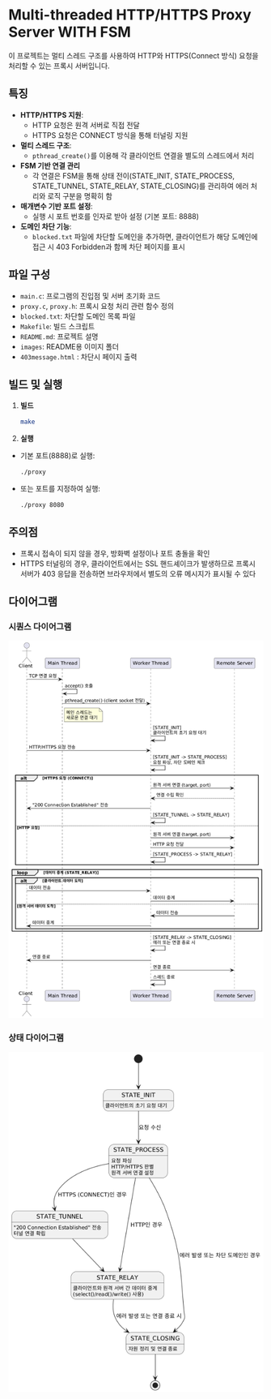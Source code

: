 # Multi-threaded HTTP/HTTPS Proxy Server WITH FSM

이 프로젝트는 멀티 스레드 구조를 사용하여 HTTP와 HTTPS(Connect 방식) 요청을 처리할 수 있는 프록시 서버입니다.

## 특징

- **HTTP/HTTPS 지원**:
  - HTTP 요청은 원격 서버로 직접 전달
  - HTTPS 요청은 CONNECT 방식을 통해 터널링 지원
- **멀티 스레드 구조**:
  - `pthread_create()`를 이용해 각 클라이언트 연결을 별도의 스레드에서 처리
- **FSM 기반 연결 관리**  
  - 각 연결은 FSM을 통해 상태 전이(STATE_INIT, STATE_PROCESS, STATE_TUNNEL, STATE_RELAY, STATE_CLOSING)를 관리하여 에러 처리와 로직 구분을 명확히 함
- **매개변수 기반 포트 설정**:
  - 실행 시 포트 번호를 인자로 받아 설정 (기본 포트: 8888)
- **도메인 차단 기능**:
  - `blocked.txt` 파일에 차단할 도메인을 추가하면, 클라이언트가 해당 도메인에 접근 시 403 Forbidden과 함께 차단 페이지를 표시

## 파일 구성

- `main.c`: 프로그램의 진입점 및 서버 초기화 코드
- `proxy.c`, `proxy.h`: 프록시 요청 처리 관련 함수 정의
- `blocked.txt`: 차단할 도메인 목록 파일
- `Makefile`: 빌드 스크립트
- `README.md`: 프로젝트 설명
- `images`: README용 이미지 폴더
- `403message.html` : 차단시 페이지 출력

## 빌드 및 실행

1. **빌드**

   ```bash
   make
   ```

2. **실행**

- 기본 포트(8888)로 실행:
  ```bash
  ./proxy
  ```
- 또는 포트를 지정하여 실행:
  ```bash
  ./proxy 8080
  ```

## 주의점
* 프록시 접속이 되지 않을 경우, 방화벽 설정이나 포트 충돌을 확인
* HTTPS 터널링의 경우, 클라이언트에서는 SSL 핸드셰이크가 발생하므로
프록시 서버가 403 응답을 전송하면 브라우저에서 별도의 오류 메시지가 표시될 수 있다

## 다이어그램

### 시퀀스 다이어그램

![diagram](images/multi_thread_diagram-2.png)

### 상태 다이어그램

![diagram](images/state_diagram.png)



